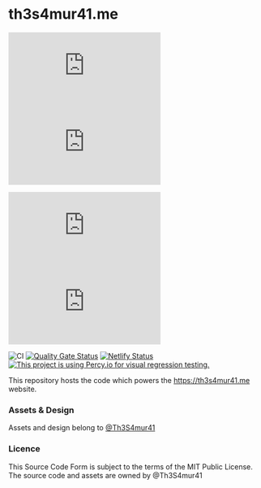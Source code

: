 # th3s4mur41.me

![Package version](https://img.shields.io/github/package-json/v/Th3S4mur41/th3s4mur41.me)
![GitHub last commit](https://img.shields.io/github/last-commit/Th3S4mur41/th3s4mur41.me)

![Dependencies](https://img.shields.io/david/Th3S4mur41/th3s4mur41.me)
![Dev Dependencies](https://img.shields.io/david/dev/Th3S4mur41/th3s4mur41.me)

![CI](https://github.com/Th3S4mur41/th3s4mur41.me/actions/workflows/ci.yml/badge.svg?branch=master)
[![Quality Gate Status](https://sonarcloud.io/api/project_badges/measure?project=Th3S4mur41_th3s4mur41.me&metric=alert_status)](https://sonarcloud.io/dashboard?id=Th3S4mur41_th3s4mur41.me)
[![Netlify Status](https://api.netlify.com/api/v1/badges/f239bebf-3347-4787-af89-008fb288c7ce/deploy-status)](https://app.netlify.com/sites/naughty-saha-141eba/deploys)
[![This project is using Percy.io for visual regression testing.](https://percy.io/static/images/percy-badge.svg)](https://percy.io/e069e124/th3s4mur41.me)

This repository hosts the code which powers the https://th3s4mur41.me website.

### Assets & Design

Assets and design belong to [@Th3S4mur41](https://github.com/Th3S4mur41/)

### Licence

This Source Code Form is subject to the terms of the MIT Public License.
The source code and assets are owned by @Th3S4mur41
